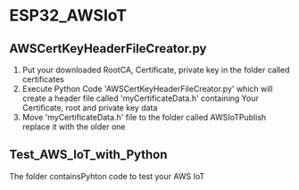 # ESP32_AWSIoT
## AWSCertKeyHeaderFileCreator.py
1. Put your downloaded RootCA, Certificate, private key in the folder called certificates
2. Execute Python Code 'AWSCertKeyHeaderFileCreator.py' which will create a header file called 'myCertificateData.h' containing Your Certificate, root and private key data
3. Move 'myCertificateData.h' file to the folder called AWSIoTPublish replace it with the older one

## Test_AWS_IoT_with_Python
The folder containsPyhton code to test your AWS IoT
